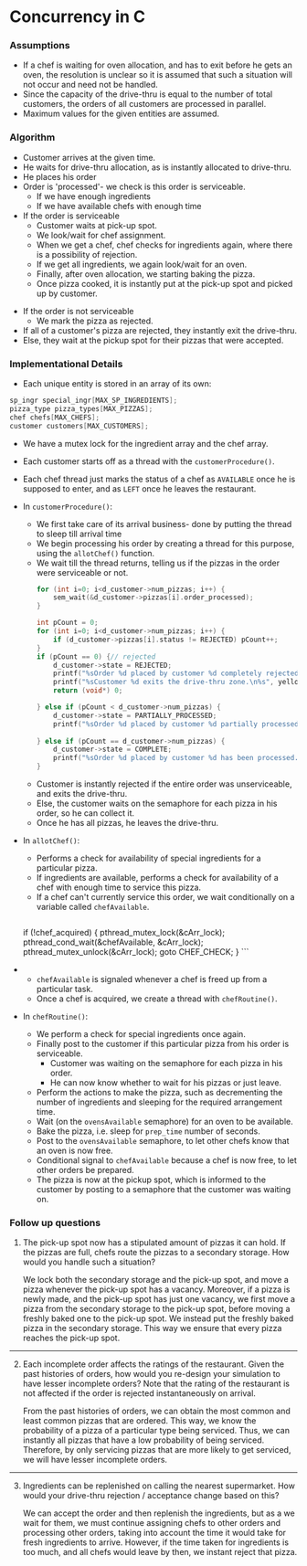 
# Concurrency in C

### Assumptions

- If a chef is waiting for oven allocation, and has to exit before he gets an oven, the resolution is unclear so it is assumed that such a situation will not occur and need not be handled.
- Since the capacity of the drive-thru is equal to the number of total customers, the orders of all customers are processed in parallel.
- Maximum values for the given entities are assumed.

### Algorithm

* Customer arrives at the given time.
* He waits for drive-thru allocation, as is instantly allocated to drive-thru.
* He places his order
* Order is 'processed'- we check is this order is serviceable.
	* If we have enough ingredients
	* If we have available chefs with enough time
* If the order is serviceable
	* Customer waits at pick-up spot.
	* We look/wait for chef assignment.
	* When we get a chef, chef checks for ingredients again, where there is a possibility of rejection.
	* If we get all ingredients, we again look/wait for an oven.
	* Finally, after oven allocation, we starting baking the pizza.
	* Once pizza cooked, it is instantly put at the pick-up spot and picked up by customer.
- If the order is not serviceable
	- We mark the pizza as rejected.
- If all of a customer's pizza are rejected, they instantly exit the drive-thru.
- Else, they wait at the pickup spot for their pizzas that were accepted.


### Implementational Details

- Each unique entity is stored in an array of its own:
```c
sp_ingr special_ingr[MAX_SP_INGREDIENTS];
pizza_type pizza_types[MAX_PIZZAS];
chef chefs[MAX_CHEFS];
customer customers[MAX_CUSTOMERS];
```

- We have a mutex lock for the ingredient array and the chef array.

- Each customer starts off as a thread with the `customerProcedure()`.
- Each chef thread just marks the status of a chef as `AVAILABLE` once he is supposed to enter, and as `LEFT` once he leaves the restaurant.

- In `customerProcedure()`:
	- We first take care of its arrival business- done by putting the thread to sleep till arrival time
	- We begin processing his order by creating a thread for this purpose, using the `allotChef()` function.
	- We wait till the thread returns, telling us if the pizzas in the order were serviceable or not.
		```c
		for (int i=0; i<d_customer->num_pizzas; i++) {
			sem_wait(&d_customer->pizzas[i].order_processed);
		} 
	
		int pCount = 0;
		for (int i=0; i<d_customer->num_pizzas; i++) {
			if (d_customer->pizzas[i].status != REJECTED) pCount++;
		}
		if (pCount == 0) {// rejected
			d_customer->state = REJECTED;
			printf("%sOrder %d placed by customer %d completely rejected.\n%s", red, d_customer->customer_idx, d_customer->customer_idx, white);
			printf("%sCustomer %d exits the drive-thru zone.\n%s", yellow, d_customer->customer_idx, white);
			return (void*) 0;
	
		} else if (pCount < d_customer->num_pizzas) {
			d_customer->state = PARTIALLY_PROCESSED;
			printf("%sOrder %d placed by customer %d partially processed and remaining couldn’t be.\n%s", red, d_customer->customer_idx, d_customer->customer_idx, white);
		  
		} else if (pCount == d_customer->num_pizzas) {
			d_customer->state = COMPLETE;
			printf("%sOrder %d placed by customer %d has been processed.\n%s", red, d_customer->customer_idx, d_customer->customer_idx, white);
		}
		```
	- Customer is instantly rejected if the entire order was unserviceable, and exits the drive-thru.
	- Else, the customer waits on the semaphore for each pizza in his order, so he can collect it.
	- Once he has all pizzas, he leaves the drive-thru.
	
- In `allotChef()`:
	- Performs a check for availability of special ingredients for a particular pizza.
	- If ingredients are available, performs a check for availability of a chef with enough time to service this pizza.
	- If a chef can't currently service this order, we wait conditionally on a variable called `chefAvailable`.
		```c
	if (!chef_acquired) {
		pthread_mutex_lock(&cArr_lock);
		pthread_cond_wait(&chefAvailable, &cArr_lock);
		pthread_mutex_unlock(&cArr_lock);
		goto CHEF_CHECK;
	}
		```
- 
	- `chefAvailable` is signaled whenever a chef is freed up from a particular task.
	- Once a chef is acquired, we create a thread with `chefRoutine()`.
	
- In `chefRoutine()`:
	- We perform a check for special ingredients once again.
	- Finally post to the customer if this particular pizza from his order is serviceable.
		- Customer was waiting on the semaphore for each pizza in his order.
		- He can now know whether to wait for his pizzas or just leave.
	- Perform the actions to make the pizza, such as decrementing the number of ingredients and sleeping for the required arrangement time.
	- Wait (on the `ovensAvailable` semaphore) for an oven to be available.
	- Bake the pizza, i.e. sleep for `prep_time` number of seconds.
	- Post to the `ovensAvailable` semaphore, to let other chefs know that an oven is now free.
	- Conditional signal to `chefAvailable` because a chef is now free, to let other orders be prepared.
	- The pizza is now at the pickup spot, which is informed to the customer by posting to a semaphore that the customer was waiting on.


### Follow up questions

1. The pick-up spot now has a stipulated amount of pizzas it can hold. If the pizzas are full, chefs route the pizzas to a secondary storage. How would you handle such a situation?

	We lock both the secondary storage and the pick-up spot, and move a pizza whenever the pick-up spot has a vacancy. Moreover, if a pizza is newly made, and the pick-up spot has just one vacancy, we first move a pizza from the secondary storage to the pick-up spot, before moving a freshly baked one to the pick-up spot. We instead put the freshly baked pizza in the secondary storage. This way we ensure that every pizza reaches the pick-up spot. 
		
***

2. Each incomplete order affects the ratings of the restaurant. Given the past histories of orders, how would you re-design your simulation to have lesser incomplete orders? Note that the rating of the restaurant is not affected if the order is rejected instantaneously on arrival.

	From the past histories of orders, we can obtain the most common and least common pizzas that are ordered. This way, we know the probability of a pizza of a particular type being serviced. Thus, we can instantly all pizzas that have a low probability of being serviced. Therefore, by only servicing pizzas that are more likely to get serviced, we will have lesser incomplete orders.
***

3. Ingredients can be replenished on calling the nearest supermarket. How would your drive-thru rejection / acceptance change based on this?

	We can accept the order and then replenish the ingredients, but as a we wait for them, we must continue assigning chefs to other orders and processing other orders, taking into account the time it would take for fresh ingredients to arrive.
	However, if the time taken for ingredients is too much, and all chefs would leave by then, we instant reject that pizza.
